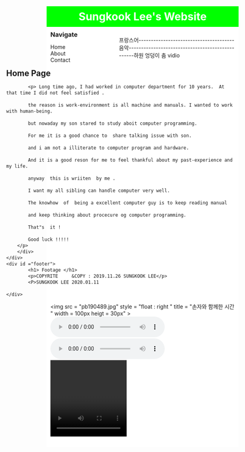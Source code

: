 

<html>

<head>
<title>lsk initial web</title>
<style>
ody {
	background-color: #FFFF00 ;
	font-family : Helvetica ,   Arial , sans-serif ;
	}
a { 
	text-decoration : none ;
	color: red ;
	}
#container {
	background-color : white ;
	width : 800 px ;
	margin-left : auto ;
	margin-right : auto ;
	}
#header {
	background-color : #00FF00 ; 
	color : white ;
	text-align : center ;
	padding : 10px ;
	}
h1, h2 ,h3 {
	margin : 0;
	}
#content {
	padding : 10px ;
	}
#nav {
	width : 180px ;
	float : left ;
	}
#nav .selected {
	font-size : bold ;
	}
#nav ul {
	list-style-type : none ;
	padding : 0 ;
	}
#main {
	width : 600px ;
	float : right ;
	}
#footer {
	clear : both ;
	background-color : #FF0000 ;
	color : #008000 ;
	text-align : right ;
	}
	

	
	
</style>
</head>

<body>
<h2></h2>
<form>
<!--		<form method = "get">   -->
<!--			<p> 이름 : 	<input type="text" name="name"></p>
<!--			<p> 학과 : 	<input type="text" name="major"></p>
<1--						<input type="submit" value="전송">
<!--		/form>                  -->
</form>
<div id ="container">
	<div id ="header">	
	<h1> Sungkook  Lee's  Website </h1></div>	
		<div id ="content">
			<div id ="nav">
			<h3> Navigate </h3>	
				<ul> 
					<li><a class = "selected" href = "" ></a> Home </li>
					<li><a class = "selected" href = "" ></a> About </li>
					<li><a class = "selected" href = "" ></a> Contact</li>
				</u>
			</div>
			<div id ="main">
			<h2> Home Page</h2>
				
			<p> Long time ago, I had worked in computer department for 10 years.  At that time I did not feel satisfied .
					
			the reason is work-environment is all machine and manuals. I wanted to work with human-being. 
					
			but nowaday my son stared to study aboit computer programming. 
			
			For me it is a good chance to  share talking issue with son.
					
			and i am not a illiterate to computer program and hardware. 
					
			And it is a good reson for me to feel thankful about my past-experience and my life. 
					
			anyway  this is wriiten  by me .
					
			I want my all sibling can handle computer very well.
					
			The knowhow  of  being a excellent computer guy is to keep reading manual 
					
			and keep thinking about procecure og computer programming.
					
			That"s  it !
				
			Good luck !!!!!
		</p>
		</div>	
	</div>
	<div id ="footer">
			<h1> Footage </h1>	
			<p>COPYRITE     &COPY : 2019.11.26 SUNGKOOK LEE</p>
			<P>SUNGKOOK LEE 2020.01.11
	
	</div>	
</div>

<P>   </p>
	
<p>프랑스어---------------------------------------음악-------------------------------------------------하원 엉덩이 춤 vidio</P>
	
<img src = "pb190489.jpg"  style = "float : right " title = "손자와 함께한 시간   "  width = 100px  heigt = 30px" > 
<audio src="audio_file_french.mp3" controls  loop autoplay> </audio>
<audio src="music.mp3" controls  loop autoplay> </audio>
<video src="video.mp4" controls  loop autoplay width = "200" height = "200" > </video>
<p></P>
</body>
</html>

